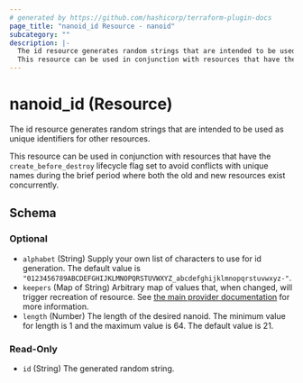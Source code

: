 ```yaml
---
# generated by https://github.com/hashicorp/terraform-plugin-docs
page_title: "nanoid_id Resource - nanoid"
subcategory: ""
description: |-
  The id resource generates random strings that are intended to be used as unique identifiers for other resources.
  This resource can be used in conjunction with resources that have the create_before_destroy lifecycle flag set to avoid conflicts with unique names during the brief period where both the old and new resources exist concurrently.
---
```


# nanoid_id (Resource)

The id resource generates random strings that are intended to be used as unique identifiers for other resources.

This resource can be used in conjunction with resources that have the `create_before_destroy` lifecycle flag set to avoid conflicts with unique names during the brief period where both the old and new resources exist concurrently.



<!-- schema generated by tfplugindocs -->
## Schema

### Optional

- `alphabet` (String) Supply your own list of characters to use for id generation. The default value is `"0123456789ABCDEFGHIJKLMNOPQRSTUVWXYZ_abcdefghijklmnopqrstuvwxyz-"`.
- `keepers` (Map of String) Arbitrary map of values that, when changed, will trigger recreation of resource. See [the main provider documentation](../index.html) for more information.
- `length` (Number) The length of the desired nanoid. The minimum value for length is 1 and the maximum value is 64. The default value is 21.

### Read-Only

- `id` (String) The generated random string.
